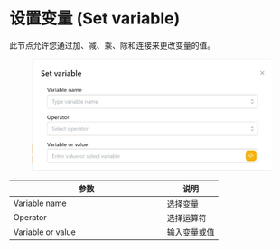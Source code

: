 # 设置变量 (Set variable)

此节点允许您通过加、减、乘、除和连接来更改变量的值。

<figure><img src="../../.gitbook/assets/image (15) (1).png" alt=""><figcaption></figcaption></figure>

<table><thead><tr><th width="258">参数</th><th>说明</th></tr></thead><tbody><tr><td>Variable name</td><td>选择变量</td></tr><tr><td>Operator</td><td>选择运算符</td></tr><tr><td>Variable or value</td><td>输入变量或值</td></tr></tbody></table>
